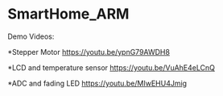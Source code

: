 # SmartHome_ARM

Demo Videos:

*Stepper Motor
https://youtu.be/ypnG79AWDH8

*LCD and temperature sensor
https://youtu.be/VuAhE4eLCnQ

*ADC and fading LED
https://youtu.be/MIwEHU4Jmig
